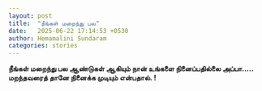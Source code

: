 ```yaml
---
layout: post
title:  "நீங்கள் மறைந்து பல"
date:   2025-06-22 17:14:53 +0530
author: Hemamalini Sundaram
categories: stories
---
```


**நீங்கள் மறைந்து பல ஆண்டுகள் ஆகியும் நான் உங்களை நினைப்பதில்லை அப்பா\..... மறந்தவரைத்
தானே நினைக்க முடியும் என்பதால். !**
